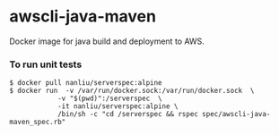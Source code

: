 # awscli-java-maven
Docker image for java build and deployment to AWS.

### To run unit tests
 
 ```
 $ docker pull nanliu/serverspec:alpine
 $ docker run  -v /var/run/docker.sock:/var/run/docker.sock  \
             -v "$(pwd)":/serverspec  \
             -it nanliu/serverspec:alpine \
             /bin/sh -c "cd /serverspec && rspec spec/awscli-java-maven_spec.rb"
 
 ```